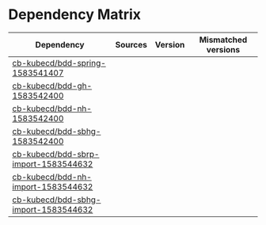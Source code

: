# Dependency Matrix

Dependency | Sources | Version | Mismatched versions
---------- | ------- | ------- | -------------------
[cb-kubecd/bdd-spring-1583541407](https://github.com/cb-kubecd/bdd-spring-1583541407.git) |  | []() | 
[cb-kubecd/bdd-gh-1583542400](https://github.com/cb-kubecd/bdd-gh-1583542400.git) |  | []() | 
[cb-kubecd/bdd-nh-1583542400](https://github.com/cb-kubecd/bdd-nh-1583542400.git) |  | []() | 
[cb-kubecd/bdd-sbhg-1583542400](https://github.com/cb-kubecd/bdd-sbhg-1583542400.git) |  | []() | 
[cb-kubecd/bdd-sbrp-import-1583544632](https://github.com/cb-kubecd/bdd-sbrp-import-1583544632.git) |  | []() | 
[cb-kubecd/bdd-nh-import-1583544632](https://github.com/cb-kubecd/bdd-nh-import-1583544632.git) |  | []() | 
[cb-kubecd/bdd-sbhg-import-1583544632](https://github.com/cb-kubecd/bdd-sbhg-import-1583544632.git) |  | []() | 

